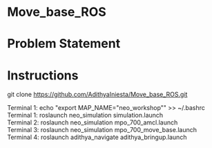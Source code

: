 # Move_base_ROS
# Problem Statement

# Instructions 
git clone https://github.com/AdithyaIniesta/Move_base_ROS.git <br>

Terminal 1: echo "export MAP_NAME="neo_workshop"" >> ~/.bashrc <br>
Terminal 1: roslaunch neo_simulation simulation.launch <br>
Terminal 2: roslaunch neo_simulation mpo_700_amcl.launch <br>
Terminal 3: roslaunch neo_simulation mpo_700_move_base.launch <br>
Terminal 4: roslaunch adithya_navigate adithya_bringup.launch <br>

